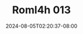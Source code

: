 --- 
title: "Roml4h 013"
description: "streaming   Roml4h 013   full terbaru"
date: 2024-08-05T02:20:37-08:00
file_code: "0tq306k10b86"
draft: false
cover: "dmjzezo9o1bgvyg1.jpg"
tags: ["indo", "bokep-indo", "bokep-viral", "bokep-ig"]
length: 181
fld_id: "1483159"
foldername: "Arsya 1"
categories: ["Arsya 1"]
views: 0
---